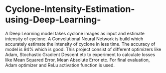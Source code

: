 # Cyclone-Intensity-Estimation-using-Deep-Learning-
A Deep Learning model takes cyclone images as input and estimate intensity of cyclone. A Convolutional Neural Network is build which accurately estimate the intensity of cyclone in less time. 
The accuracy of model is 94% which is good. This project consist of different optimizers like Adam, Stochastic Gradient Descent etc to experiment to calculate losses like Mean Squared Error, Mean Absolute Error etc. For final evaluation, Adam optimizer and ReLu activation function is used.
